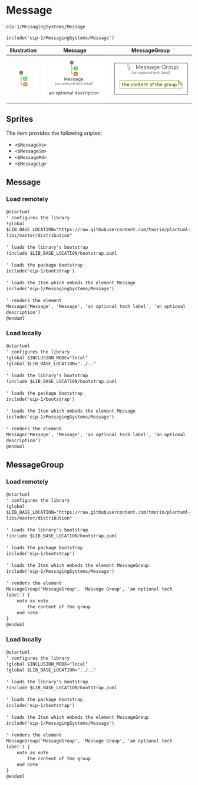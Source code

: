 # Message


```text
eip-1/MessagingSystems/Message
```

```text
include('eip-1/MessagingSystems/Message')
```



| Illustration | Message | MessageGroup |
| :---: | :---: | :---: |
| ![illustration for Illustration](../../eip-1/MessagingSystems/Message.png) | ![illustration for Message](../../eip-1/MessagingSystems/Message.Local.png) | ![illustration for MessageGroup](../../eip-1/MessagingSystems/MessageGroup.Local.png) |



## Sprites
The item provides the following sriptes:

- `<$MessageXs>`
- `<$MessageSm>`
- `<$MessageMd>`
- `<$MessageLg>`





## Message

### Load remotely
```plantuml
@startuml
' configures the library
!global $LIB_BASE_LOCATION="https://raw.githubusercontent.com/tmorin/plantuml-libs/master/distribution"

' loads the library's bootstrap
!include $LIB_BASE_LOCATION/bootstrap.puml

' loads the package bootstrap
include('eip-1/bootstrap')

' loads the Item which embeds the element Message
include('eip-1/MessagingSystems/Message')

' renders the element
Message('Message', 'Message', 'an optional tech label', 'an optional description')
@enduml
```

### Load locally
```plantuml
@startuml
' configures the library
!global $INCLUSION_MODE="local"
!global $LIB_BASE_LOCATION="../.."

' loads the library's bootstrap
!include $LIB_BASE_LOCATION/bootstrap.puml

' loads the package bootstrap
include('eip-1/bootstrap')

' loads the Item which embeds the element Message
include('eip-1/MessagingSystems/Message')

' renders the element
Message('Message', 'Message', 'an optional tech label', 'an optional description')
@enduml
```

## MessageGroup

### Load remotely
```plantuml
@startuml
' configures the library
!global $LIB_BASE_LOCATION="https://raw.githubusercontent.com/tmorin/plantuml-libs/master/distribution"

' loads the library's bootstrap
!include $LIB_BASE_LOCATION/bootstrap.puml

' loads the package bootstrap
include('eip-1/bootstrap')

' loads the Item which embeds the element MessageGroup
include('eip-1/MessagingSystems/Message')

' renders the element
MessageGroup('MessageGroup', 'Message Group', 'an optional tech label') {
    note as note
        the content of the group
    end note
}
@enduml
```

### Load locally
```plantuml
@startuml
' configures the library
!global $INCLUSION_MODE="local"
!global $LIB_BASE_LOCATION="../.."

' loads the library's bootstrap
!include $LIB_BASE_LOCATION/bootstrap.puml

' loads the package bootstrap
include('eip-1/bootstrap')

' loads the Item which embeds the element MessageGroup
include('eip-1/MessagingSystems/Message')

' renders the element
MessageGroup('MessageGroup', 'Message Group', 'an optional tech label') {
    note as note
        the content of the group
    end note
}
@enduml
```

